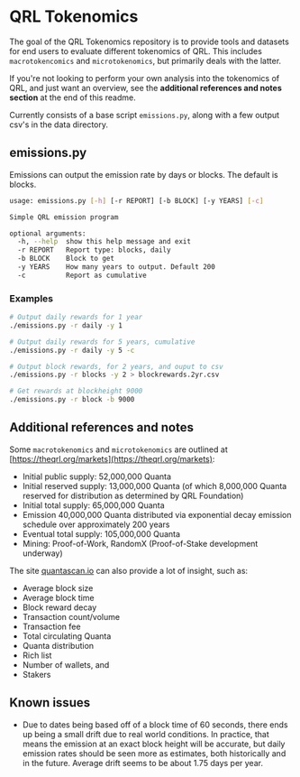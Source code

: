 # QRL Tokenomics 

The goal of the QRL Tokenomics repository is to provide tools and datasets for end users to evaluate different tokenomics of QRL. This includes `macrotokencomics` and `microtokenomics`, but primarily deals with the latter.

If you're not looking to perform your own analysis into the tokenomics of QRL, and just want an overview, see the **additional references and notes section** at the end of this readme.

Currently consists of a base script `emissions.py`, along with a few output csv's in the data directory.

## emissions.py

Emissions can output the emission rate by days or blocks. The default is blocks.

```bash
usage: emissions.py [-h] [-r REPORT] [-b BLOCK] [-y YEARS] [-c]

Simple QRL emission program

optional arguments:
  -h, --help  show this help message and exit
  -r REPORT   Report type: blocks, daily
  -b BLOCK    Block to get
  -y YEARS    How many years to output. Default 200
  -c          Report as cumulative
```

### Examples

```bash
# Output daily rewards for 1 year
./emissions.py -r daily -y 1

# Output daily rewards for 5 years, cumulative
./emissions.py -r daily -y 5 -c

# Output block rewards, for 2 years, and ouput to csv
./emissions.py -r blocks -y 2 > blockrewards.2yr.csv

# Get rewards at blockheight 9000
./emissions.py -r block -b 9000
```

## Additional references and notes

Some `macrotokenomics` and `microtokenomics` are outlined at [https://theqrl.org/markets](https://theqrl.org/markets):

- Initial public supply: 52,000,000 Quanta
- Initial reserved supply: 13,000,000 Quanta (of which 8,000,000 Quanta reserved for distribution as determined by QRL Foundation)
- Initial total supply: 65,000,000 Quanta
- Emission 40,000,000 Quanta distributed via exponential decay emission schedule over approximately 200 years
- Eventual total supply: 105,000,000 Quanta
- Mining: Proof-of-Work, RandomX (Proof-of-Stake development underway)

The site [quantascan.io](https://quantascan.io) can also provide a lot of insight, such as:

- Average block size
- Average block time
- Block reward decay
- Transaction count/volume
- Transaction fee
- Total circulating Quanta
- Quanta distribution
- Rich list
- Number of wallets, and
- Stakers

## Known issues

- Due to dates being based off of a block time of 60 seconds, there ends up being a small drift due to real world conditions. In practice, that means the emission at an exact block height will be accurate, but daily emission rates should be seen more as estimates, both historically and in the future. Average drift seems to be about 1.75 days per year.